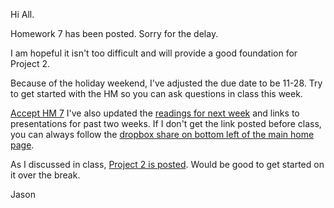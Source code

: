 Hi All.

Homework 7 has been posted.  Sorry for the delay.

I am hopeful it isn't too difficult and will provide a good foundation for Project 2.

Because of the holiday weekend, I've adjusted the due date to be 11-28. Try to get started with the HM so you can ask questions in class this week.

[Accept HM 7](https://classroom.github.com/a/XqUVKinq)
I've also updated the [readings for next week](http://rpi.analyticsdojo.com/mgmt6560-fa17/schedule/class11/) and links to presentations for past two weeks. If I don't get the link posted before class, you can always follow the [dropbox share on bottom left of the main home page](http://rpi.analyticsdojo.com).

As I discussed in class, [Project 2 is posted](http://rpi.analyticsdojo.com/mgmt6560-fa17/project2/). Would be good to get started on it over the break.

Jason
